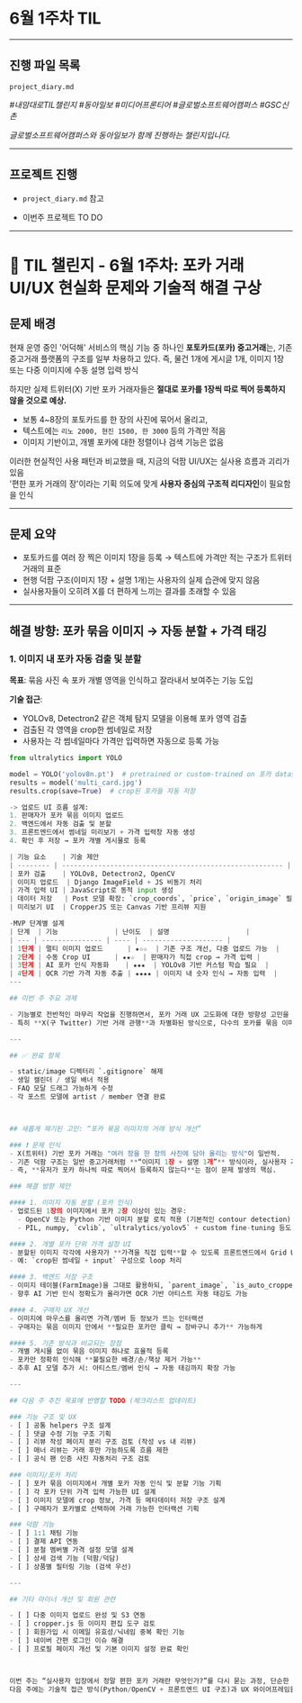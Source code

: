 # 6월 1주차 TIL

---

## 진행 파일 목록

`project_diary.md`

_#내맘대로TIL챌린지 #동아일보 #미디어프론티어 #글로벌소프트웨어캠퍼스 #GSC신촌_

_글로벌소프트웨어캠퍼스와 동아일보가 함께 진행하는 챌린지입니다._

---
## 프로젝트 진행
- `project_diary.md` 참고

- 이번주 프로젝트 TO DO
---
# 📌 TIL 챌린지 - 6월 1주차: 포카 거래 UI/UX 현실화 문제와 기술적 해결 구상

## 문제 배경

현재 운영 중인 '어덕해' 서비스의 핵심 기능 중 하나인 **포토카드(포카) 중고거래**는, 기존 중고거래 플랫폼의 구조를 일부 차용하고 있다. 즉, 물건 1개에 게시글 1개, 이미지 1장 또는 다중 이미지에 수동 설명 입력 방식

하지만 실제 트위터(X) 기반 포카 거래자들은 **절대로 포카를 1장씩 따로 찍어 등록하지 않을 것으로 예상.**

- 보통 4~8장의 포토카드를 한 장의 사진에 묶어서 올리고,
- 텍스트에는 `리노 2000, 현진 1500, 한 3000` 등의 가격만 적음
- 이미지 기반이고, 개별 포카에 대한 정렬이나 검색 기능은 없음

이러한 현실적인 사용 패턴과 비교했을 때, 지금의 덕팜 UI/UX는 실사용 흐름과 괴리가 있음  
'편한 포카 거래의 장'이라는 기획 의도에 맞게 **사용자 중심의 구조적 리디자인**이 필요함을 인식

---

## 문제 요약

- 포토카드를 여러 장 찍은 이미지 1장을 등록 → 텍스트에 가격만 적는 구조가 트위터 거래의 표준
- 현행 덕팜 구조(이미지 1장 + 설명 1개)는 사용자의 실제 습관에 맞지 않음
- 실사용자들이 오히려 X를 더 편하게 느끼는 결과를 초래할 수 있음

---

## 해결 방향: 포카 묶음 이미지 → 자동 분할 + 가격 태깅

### 1. 이미지 내 포카 자동 검출 및 분할

**목표**: 묶음 사진 속 포카 개별 영역을 인식하고 잘라내서 보여주는 기능 도입

**기술 접근**:
- YOLOv8, Detectron2 같은 객체 탐지 모델을 이용해 포카 영역 검출
- 검출된 각 영역을 crop한 썸네일로 저장
- 사용자는 각 썸네일마다 가격만 입력하면 자동으로 등록 가능

```python
from ultralytics import YOLO

model = YOLO('yolov8n.pt')  # pretrained or custom-trained on 포카 dataset
results = model('multi_card.jpg')
results.crop(save=True)  # crop된 포카들 자동 저장

-> 업로드 UI 흐름 설계: 
1. 판매자가 포카 묶음 이미지 업로드
2. 백엔드에서 자동 검출 및 분할
3. 프론트엔드에서 썸네일 미리보기 + 가격 입력창 자동 생성
4. 확인 후 저장 → 포카 개별 게시물로 등록

| 기능 요소    | 기술 제안                                                   |
| -------- | ------------------------------------------------------- |
| 포카 검출    | YOLOv8, Detectron2, OpenCV                              |
| 이미지 업로드  | Django ImageField + JS 비동기 처리                           |
| 가격 입력 UI | JavaScript로 동적 input 생성                                 |
| 데이터 저장   | Post 모델 확장: `crop_coords`, `price`, `origin_image` 필드 등 |
| 미리보기 UI  | CropperJS 또는 Canvas 기반 프리뷰 지원                           |

-MVP 단계별 설계
| 단계  | 기능              | 난이도  | 설명                   |
| --- | --------------- | ---- | -------------------- |
| 1단계 | 멀티 이미지 업로드      | ★☆☆  | 기존 구조 개선, 다중 업로드 가능  |
| 2단계 | 수동 Crop UI      | ★★☆  | 판매자가 직접 crop → 가격 입력 |
| 3단계 | AI 포카 인식 자동화    | ★★★  | YOLOv8 기반 커스텀 학습 필요  |
| 4단계 | OCR 기반 가격 자동 추출 | ★★★★ | 이미지 내 숫자 인식 → 자동 입력  |
---

## 이번 주 주요 과제

- 기능별로 전반적인 마무리 작업을 진행하면서, 포카 거래 UX 고도화에 대한 방향성 고민을 시작.
- 특히 **X(구 Twitter) 기반 거래 관행**과 차별화된 방식으로, 다수의 포카를 묶음 이미지로 등록하고 자동화된 UX 제공을 위한 기술/서비스 구조 검토가 중심.

---

## ✅ 완료 항목

- static/image 디렉터리 `.gitignore` 해제
- 생일 캘린더 / 생일 배너 적용
- FAQ 모달 드래그 가능하게 수정
- 각 포스트 모델에 artist / member 연결 완료



## 새롭게 제기된 고민: “포카 묶음 이미지의 거래 방식 개선”

### ❗ 문제 인식
- X(트위터) 기반 포카 거래는 "여러 장을 한 장의 사진에 담아 올리는 방식"이 일반적.
- 기존 덕팜 구조는 일반 중고거래처럼 **“이미지 1장 + 설명 1개”** 방식이라, 실사용자 거래 패턴과 맞지 않음.
- 즉, **유저가 포카 하나씩 따로 찍어서 등록하지 않는다**는 점이 문제 발생의 핵심.

### 해결 방향 제안

#### 1. 이미지 자동 분할 (포카 인식)
- 업로드된 1장의 이미지에서 포카 2장 이상이 있는 경우:
  - OpenCV 또는 Python 기반 이미지 분할 로직 적용 (기본적인 contour detection)
  - PIL, numpy, `cvlib`, `ultralytics/yolov5` + custom fine-tuning 등도 고려 가능

#### 2. 개별 포카 단위 가격 설정 UI
- 분할된 이미지 각각에 사용자가 **가격을 직접 입력**할 수 있도록 프론트엔드에서 Grid UI 제공
- 예: `crop된 썸네일 + input` 구성으로 loop 처리

#### 3. 백엔드 저장 구조
- 이미지 테이블(FarmImage)을 그대로 활용하되, `parent_image`, `is_auto_cropped`, `crop_coords`, `price` 필드 추가
- 향후 AI 기반 인식 정확도가 올라가면 OCR 기반 아티스트 자동 태깅도 가능

#### 4. 구매자 UX 개선
- 이미지에 마우스를 올리면 가격/멤버 등 정보가 뜨는 인터랙션
- 구매자는 묶음 이미지 안에서 **필요한 포카만 클릭 → 장바구니 추가** 가능하게

#### 5. 기존 방식과 비교되는 장점
- 개별 게시물 없이 묶음 이미지 하나로 효율적 등록
- 포카만 정확히 인식해 **불필요한 배경/손/책상 제거 가능**
- 추후 AI 모델 추가 시: 아티스트/멤버 인식 → 자동 태깅까지 확장 가능

---

## 다음 주 추진 목표에 반영할 TODO (체크리스트 업데이트)

### 기능 구조 및 UX
- [ ] 공통 helpers 구조 설계
- [ ] 댓글 수정 기능 구조 기획
- [ ] 리뷰 작성 페이지 분리 구조 검토 (작성 vs 내 리뷰)
- [ ] 매너 리뷰는 거래 후만 가능하도록 흐름 제한
- [ ] 공식 팬 인증 사진 자동처리 구조 검토

### 이미지/포카 처리
- [ ] 포카 묶음 이미지에서 개별 포카 자동 인식 및 분할 기능 기획
- [ ] 각 포카 단위 가격 입력 가능한 UI 설계
- [ ] 이미지 모델에 crop 정보, 가격 등 메타데이터 저장 구조 설계
- [ ] 구매자가 포카별로 선택하여 거래 가능한 인터랙션 기획

### 덕팜 기능
- [ ] 1:1 채팅 기능
- [ ] 결제 API 연동
- [ ] 분철 멤버별 가격 설정 모델 설계
- [ ] 상세 검색 기능 (덕팜/덕담)
- [ ] 상품별 필터링 기능 (검색 우선)

---

## 기타 마이너 개선 및 회원 관련

- [ ] 다중 이미지 업로드 완성 및 S3 연동
- [ ] cropper.js 등 이미지 편집 도구 검토
- [ ] 회원가입 시 이메일 유효성/닉네임 중복 확인 기능
- [ ] 네이버 간편 로그인 이슈 해결
- [ ] 프로필 페이지 개선 및 기본 이미지 설정 완료 확인



이번 주는 “실사용자 입장에서 정말 편한 포카 거래란 무엇인가?”를 다시 묻는 과정, 단순한 CRUD 이상의 사용자 경험 설계가 핵심 과제임을 재확인. 
다음 주에는 기술적 접근 방식(Python/OpenCV + 프론트엔드 UI 구조)과 UX 와이어프레임을 더 구체화할 계획